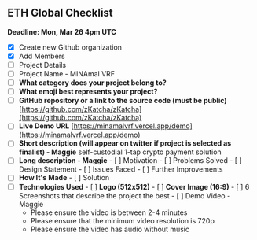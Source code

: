 ## ETH Global Checklist

**Deadline: Mon, Mar 26 4pm UTC**

- [x]  Create new Github organization
  - [x]  Add Members
- [ ]  Project Details
  - [ ]  Project Name - MINAmal VRF
  - [ ]  **What category does your project belong to?**
  - [ ]  **What emoji best represents your project?**
  - [ ]  **GitHub repository or a link to the source code (must be public)**
  [https://github.com/zKatcha/zKatcha](https://github.com/zKatcha/zKatcha)
  - [ ]  **Live Demo URL**
  [https://minamalvrf.vercel.app/demo](https://minamalvrf.vercel.app/demo)
  - [ ]  **Short description (will appear on twitter if project is selected as finalist) - Maggie**
  self-custodial 1-tap crypto payment solution
  - [ ]  **Long description - Maggie**
    - [ ]  Motivation
    - [ ]  Problems Solved
    - [ ]  Design Statement
    - [ ]  Issues Faced
    - [ ]  Further Improvements  
  - [ ]  **How It's Made**
    - [ ]  Solution
  - [ ]  **Technologies Used**
    - [ ]  **Logo (512x512)**
    - [ ]  **Cover Image (16:9)**
    - [ ]  6 Screenshots that describe the project the best
    - [ ]  Demo Video - Maggie
      - Please ensure the video is between 2-4 minutes
      - Please ensure that the minimum video resolution is 720p
      - Please ensure the video has audio without music